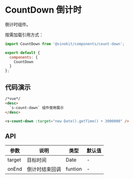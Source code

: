 # CountDown 倒计时

倒计时组件。

按需加载引用方式：

```javascript
import CountDown from '@sinokit/components/count-down';

export default {
  components: {
    CountDown
  }
};
```

## 代码演示

```html
/*vue*/
<desc>
  `s-count-down` 组件使用展示
</desc>

<s-count-down :target="new Date().getTime() + 3000000" />
```

## API

| 参数   | 说明           | 类型    | 默认值 |
| ------ | -------------- | ------- | ------ |
| target | 目标时间       | Date    | -      |
| onEnd  | 倒计时结束回调 | funtion | -      |
